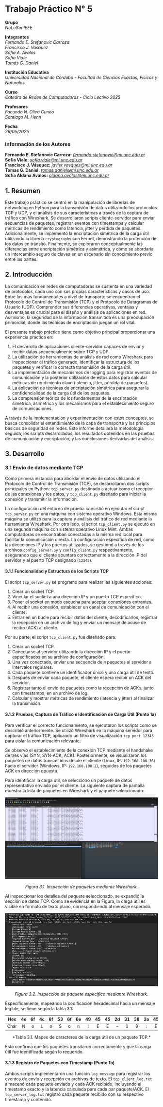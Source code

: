 # Trabajo Práctico N° 5

**Grupo**  
*NoLoSonIEEE*

**Integrantes**  
*Fernando E. Stefanovic Carroza*  
*Francisco J. Vásquez*  
*Sofía A. Ávalos*  
*Sofía Viale*  
*Tomás G. Daniel*

**Institución Educativa**  
*Universidad Nacional de Córdoba - Facultad de Ciencias Exactas, Físicas y Naturales*

**Curso**  
*Cátedra de Redes de Computadoras - Ciclo Lectivo 2025*

**Profesores**  
*Facundo N. Oliva Cuneo*  
*Santiago M. Henn*

**Fecha**  
*26/05/2025*

### Información de los Autores

**Fernando E. Stefanovic Carroza:** [*fernando.stefanovic@mi.unc.edu.ar*](mailto:fernando.stefanovic@mi.unc.edu.ar)  
**Sofia Viale:** [*sofia.viale@mi.unc.edu.ar*](mailto:sofia.viale@mi.unc.edu.ar)  
**Francisco J. Vásquez:** [*javier.vasquez@mi.unc.edu.ar*](mailto:javier.vasquez@mi.unc.edu.ar)  
**Tomas G. Daniel:** [*tomas.daniel@mi.unc.edu.ar*](mailto:tomas.daniel@mi.unc.edu.ar)  
**Sofía Aldana Ávalos:** [*aldana.avalos@mi.unc.edu.ar*](mailto:aldana.avalos@mi.unc.edu.ar)

## 1. Resumen

Este trabajo práctico se centró en la manipulación de librerías de networking en Python para la transmisión de datos utilizando los protocolos TCP y UDP, y el análisis de sus características a través de la captura de tráfico con Wireshark. Se desarrollaron scripts cliente-servidor para enviar secuencias de paquetes, registrar eventos con timestamps y calcular métricas de rendimiento como latencia, jitter y pérdida de paquetes. Adicionalmente, se implementó la encriptación simétrica de la carga útil utilizando la librería `cryptography` con Fernet, demostrando la protección de los datos en tránsito. Finalmente, se exploraron conceptualmente las diferencias entre encriptación simétrica y asimétrica, y cómo se abordaría un intercambio seguro de claves en un escenario sin conocimiento previo entre las partes.

## 2. Introducción

La comunicación en redes de computadoras se sustenta en una variedad de protocolos, cada uno con sus propias características y casos de uso. Entre los más fundamentales a nivel de transporte se encuentran el Protocolo de Control de Transmisión (TCP) y el Protocolo de Datagramas de Usuario (UDP). Comprender sus diferencias operativas, ventajas y desventajas es crucial para el diseño y análisis de aplicaciones en red. Asimismo, la seguridad de la información transmitida es una preocupación primordial, donde las técnicas de encriptación juegan un rol vital.

El presente trabajo práctico tiene como objetivo principal proporcionar una experiencia práctica en:
1.  El desarrollo de aplicaciones cliente-servidor capaces de enviar y recibir datos secuencialmente sobre TCP y UDP.
2.  La utilización de herramientas de análisis de red como Wireshark para inspeccionar el tráfico generado, identificar la estructura de los paquetes y verificar la correcta transmisión de la carga útil.
3.  La implementación de mecanismos de logging para registrar eventos de comunicación y la posterior utilización de estos datos para calcular métricas de rendimiento clave (latencia, jitter, pérdida de paquetes).
4.  La aplicación de técnicas de encriptación simétrica para asegurar la confidencialidad de la carga útil de los paquetes.
5.  La comprensión teórica de los fundamentos de la encriptación simétrica, asimétrica y los mecanismos para el establecimiento seguro de comunicaciones.

A través de la implementación y experimentación con estos conceptos, se busca consolidar el entendimiento de la capa de transporte y los principios básicos de seguridad en redes. Este informe detallará la metodología seguida, los scripts desarrollados, los resultados obtenidos en las pruebas de comunicación y encriptación, y las conclusiones derivadas del análisis.

## 3. Desarrollo

### 3.1 Envío de datos mediante TCP

Como primera instancia para abordar el envío de datos utilizando el Protocolo de Control de Transmisión (TCP), se desarrollaron dos scripts principales en Python: `tcp_server.py` destinado a actuar como el receptor de las conexiones y los datos, y `tcp_client.py` diseñado para iniciar la conexión y transmitir la información.

La configuración del entorno de prueba consistió en ejecutar el script `tcp_server.py` en una máquina con sistema operativo Windows. Esta misma máquina se utilizó para la captura y análisis del tráfico de red mediante la herramienta Wireshark. Por otro lado, el script `tcp_client.py` se ejecutó en una segunda máquina con sistema operativo Linux Mint. Ambas computadoras se encontraban conectadas a la misma red local para facilitar la comunicación directa. La configuración específica de red, como las direcciones IP y los puertos utilizados, se gestionó a través de los archivos `config_server.py` y `config_client.py` respectivamente, asegurando que el cliente apuntara correctamente a la dirección IP del servidor y al puerto TCP designado (`12345`).

#### 3.1.1 Funcionalidad y Estructura de los Scripts TCP

El script `tcp_server.py` se programó para realizar las siguientes acciones:
1.  Crear un socket TCP.
2.  Vincular el socket a una dirección IP y un puerto TCP específico.
3.  Poner el socket en modo escucha para aceptar conexiones entrantes.
4.  Al recibir una conexión, establecer un canal de comunicación con el cliente.
5.  Entrar en un bucle para recibir datos del cliente, decodificarlos, registrar la recepción en un archivo de log y enviar un mensaje de acuse de recibo (ACK) al cliente.

Por su parte, el script `tcp_client.py` fue diseñado para:
1.  Crear un socket TCP.
2.  Conectarse al servidor utilizando la dirección IP y el puerto especificados en su archivo de configuración.
3.  Una vez conectado, enviar una secuencia de `N` paquetes al servidor a intervalos regulares.
4.  Cada paquete contiene un identificador único y una carga útil de texto.
5.  Después de enviar cada paquete, el cliente espera recibir un ACK del servidor.
6.  Registrar tanto el envío de paquetes como la recepción de ACKs, junto con timestamps, en un archivo de log.
7.  Calcular y mostrar métricas de rendimiento (latencia y jitter) al finalizar la transmisión.


#### 3.1.2 Pruebas, Captura de Tráfico e Identificación de Carga Útil (Punto 1a)

Para verificar el correcto funcionamiento, se ejecutaron los scripts como se describió anteriormente. Se utilizó Wireshark en la máquina servidor para capturar el tráfico TCP, aplicando un filtro de visualización `tcp port 12345` para aislar la comunicación relevante.

Se observó el establecimiento de la conexión TCP mediante el handshake de tres vías (SYN, SYN-ACK, ACK). Posteriormente, se visualizaron los paquetes de datos transmitidos desde el cliente (Linux, IP: `192.168.100.36`) hacia el servidor (Windows, IP: `192.168.100.2`), seguidos de los paquetes ACK en dirección opuesta.

Para identificar la carga útil, se seleccionó un paquete de datos representativo enviado por el cliente. La siguiente captura de pantalla muestra la lista de paquetes en Wireshark y el paquete seleccionado:
<center>

![Lista de Paquetes TCP](<img/Paquetes TCP.png>)


*Figura 3.1. Inspección de paquetes mediante Wireshark.*

</center>

Al inspeccionar los detalles del paquete seleccionado, se expandió la sección de datos TCP. Como se evidencia en la Figura, la carga útil es visible en formato de texto plano, correspondiendo al mensaje esperado.

<center>

![Payload TCP Legible](<img/Data TCP.png>)

*Figura 3.2. Inspección de paquete específico mediante Wireshark.*

</center>

Específicamente, mapeando la codificación hexadecimal hacia un mensaje legible, se tiene según la tabla 3.1:

| Hex | 4e | 6f | 4c | 6f | 53 | 6f | 6e | 49 | 45 | 45 | 2d | 31 | 38 | 3a | 45 | 73 | 74 | 65 | 20 | 65 | 73 | 20 | 65 | 6c | 20 | 70 | 61 | 79 | 6c | 6f | 61 | 64 | 20 | 64 | 65 | 6c | 20 | 70 | 61 | 71 | 75 | 65 | 74 | 65 | 20 | 54 | 43 | 50 | 20 | 31 | 38 |
|:---:|:--:|:--:|:--:|:--:|:--:|:--:|:--:|:--:|:--:|:--:|:--:|:--:|:--:|:--:|:--:|:--:|:--:|:--:|:--:|:--:|:--:|:--:|:--:|:--:|:--:|:--:|:--:|:--:|:--:|:--:|:--:|:--:|:--:|:--:|:--:|:--:|:--:|:--:|:--:|:--:|:--:|:--:|:--:|:--:|:--:|:--:|:--:|:--:|:--:|:--:|:--:|
| Char| N  | o  | L  | o  | S  | o  | n  | I  | E  | E  | -  | 1  | 8  | :  | E  | s  | t  | e  |    | e  | s  |    | e  | l  |    | p  | a  | y  | l  | o  | a  | d  |    | d  | e  | l  |    | p  | a  | q  | u  | e  | t  | e  |    | T  | C  | P  |    | 1  | 8  |

<center>
*Tabla 3.1. Mapeo de caracteres de la carga útil de un paquete TCP.*
</center>

Esto confirma que los paquetes transitaron correctamente y que la carga útil fue identificada según lo requerido.

#### 3.1.3 Registro de Paquetes con Timestamp (Punto 1b)

Ambos scripts implementaron una función `log_message` para registrar los eventos de envío y recepción en archivos de texto. El `tcp_client_log.txt` almacenó cada paquete enviado y cada ACK recibido, incluyendo el timestamp exacto y la latencia calculada para cada par paquete/ACK. El `tcp_server_log.txt` registró cada paquete recibido con su respectivo timestamp y contenido.
